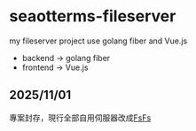 # seaotterms-fileserver

my fileserver project use golang fiber and Vue.js

* backend -> golang fiber
* frontend -> Vue.js

## 2025/11/01

專案封存，現行全部自用伺服器改成[FsFs](https://github.com/peter910820/FsFs)